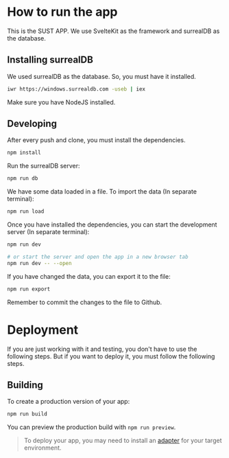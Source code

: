 # How to run the app

This is the SUST APP. We use SvelteKit as the framework and surrealDB as the database.

## Installing surrealDB
We used surrealDB as the database. So, you must have it installed.

```bash
iwr https://windows.surrealdb.com -useb | iex
```

Make sure you have NodeJS installed.

## Developing

After every push and clone, you must install the dependencies.

```bash
npm install
```
Run the surrealDB server:
```bash
npm run db
```

We have some data loaded in a file. To import the data (In separate terminal):
```bash
npm run load
```

Once you have installed the dependencies, you can start the development server (In separate terminal):

```bash
npm run dev

# or start the server and open the app in a new browser tab
npm run dev -- --open
```

If you have changed the data, you can export it to the file:
```bash
npm run export
```

Remember to commit the changes to the file to Github.

# Deployment

If you are just working with it and testing, you don't have to use the following steps. But if you want to deploy it, you must follow the following steps.

## Building

To create a production version of your app:

```bash
npm run build
```

You can preview the production build with `npm run preview`.

> To deploy your app, you may need to install an [adapter](https://kit.svelte.dev/docs/adapters) for your target environment.
